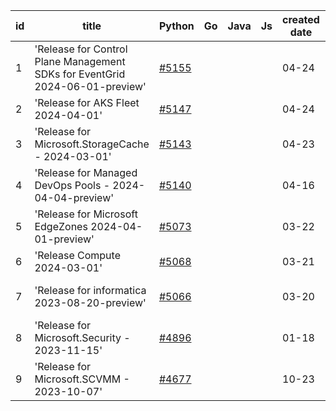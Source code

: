 | id | title | Python | Go | Java | Js | created date | target date | status |
| ------ | ------ | ------ | ------ | ------ | ------ | ------ | ------ | :-----: |
| 1 | 'Release for Control Plane Management SDKs for EventGrid 2024-06-01-preview'  | [#5155](https://github.com/Azure/sdk-release-request/issues/5155)  |  |  |  | 04-24 | 05-24 |  |
| 2 | 'Release for AKS Fleet 2024-04-01'  | [#5147](https://github.com/Azure/sdk-release-request/issues/5147)  |  |  |  | 04-24 | 05-24 |  |
| 3 | 'Release for Microsoft.StorageCache - 2024-03-01'  | [#5143](https://github.com/Azure/sdk-release-request/issues/5143)  |  |  |  | 04-23 | 05-24 |  |
| 4 | 'Release for Managed DevOps Pools - 2024-04-04-preview'  | [#5140](https://github.com/Azure/sdk-release-request/issues/5140)  |  |  |  | 04-16 | 05-24 |  |
| 5 | 'Release for Microsoft EdgeZones 2024-04-01-preview'  | [#5073](https://github.com/Azure/sdk-release-request/issues/5073)  |  |  |  | 03-22 | 05-24 | Hold on by Python/ |
| 6 | 'Release Compute 2024-03-01'  | [#5068](https://github.com/Azure/sdk-release-request/issues/5068)  |  |  |  | 03-21 | 04-26 |  |
| 7 | 'Release for informatica 2023-08-20-preview'  | [#5066](https://github.com/Azure/sdk-release-request/issues/5066)  |  |  |  | 03-20 |  | Hold on by Python/ |
| 8 | 'Release for Microsoft.Security - 2023-11-15'  | [#4896](https://github.com/Azure/sdk-release-request/issues/4896)  |  |  |  | 01-18 | 04-26 | Hold on by Python/ |
| 9 | 'Release for Microsoft.SCVMM - 2023-10-07'  | [#4677](https://github.com/Azure/sdk-release-request/issues/4677)  |  |  |  | 10-23 | 04-26 | Hold on by Python/ |
